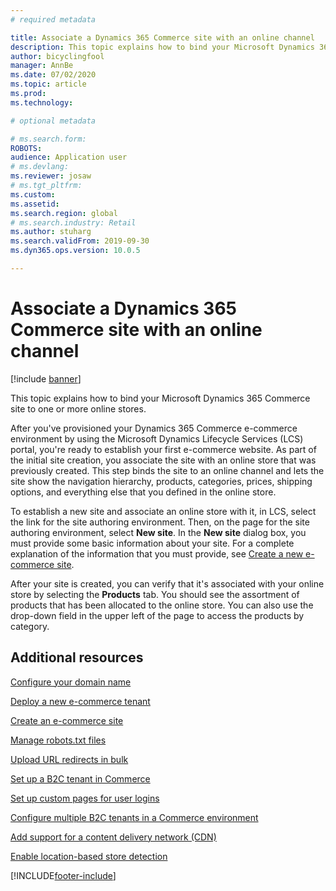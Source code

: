 ```yaml
---
# required metadata

title: Associate a Dynamics 365 Commerce site with an online channel
description: This topic explains how to bind your Microsoft Dynamics 365 Commerce site to one or more online stores.
author: bicyclingfool
manager: AnnBe
ms.date: 07/02/2020
ms.topic: article
ms.prod: 
ms.technology: 

# optional metadata

# ms.search.form: 
ROBOTS: 
audience: Application user
# ms.devlang: 
ms.reviewer: josaw
# ms.tgt_pltfrm: 
ms.custom: 
ms.assetid: 
ms.search.region: global
# ms.search.industry: Retail
ms.author: stuharg
ms.search.validFrom: 2019-09-30
ms.dyn365.ops.version: 10.0.5

---
```

# Associate a Dynamics 365 Commerce site with an online channel

[!include [banner](includes/banner.md)]

This topic explains how to bind your Microsoft Dynamics 365 Commerce site to one or more online stores. 

After you've provisioned your Dynamics 365 Commerce e-commerce environment by using the Microsoft Dynamics Lifecycle Services (LCS) portal, you're ready to establish your first e-commerce website. As part of the initial site creation, you associate the site with an online store that was previously created. This step binds the site to an online channel and lets the site show the navigation hierarchy, products, categories, prices, shipping options, and everything else that you defined in the online store.

To establish a new site and associate an online store with it, in LCS, select the link for the site authoring environment. Then, on the page for the site authoring environment, select **New site**. In the **New site** dialog box, you must provide some basic information about your site. For a complete explanation of the information that you must provide, see [Create a new e-commerce site](create-ecommerce-site.md).

After your site is created, you can verify that it's associated with your online store by selecting the **Products** tab. You should see the assortment of products that has been allocated to the online store. You can also use the drop-down field in the upper left of the page to access the products by category.

## Additional resources

[Configure your domain name](configure-your-domain-name.md)

[Deploy a new e-commerce tenant](deploy-ecommerce-site.md)

[Create an e-commerce site](create-ecommerce-site.md)

[Manage robots.txt files](manage-robots-txt-files.md)

[Upload URL redirects in bulk](upload-bulk-redirects.md)

[Set up a B2C tenant in Commerce](set-up-B2C-tenant.md)

[Set up custom pages for user logins](custom-pages-user-logins.md)

[Configure multiple B2C tenants in a Commerce environment](configure-multi-B2C-tenants.md)

[Add support for a content delivery network (CDN)](add-cdn-support.md)

[Enable location-based store detection](enable-store-detection.md)


[!INCLUDE[footer-include](../includes/footer-banner.md)]